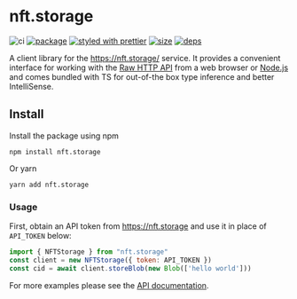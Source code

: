 # nft.storage

![ci][ci.icon]
[![package][version.icon]][package.url]
[![styled with prettier][prettier.icon]][prettier.url]
[![size][size.icon]][size.url]
[![deps][deps.icon]][deps.url]

A client library for the https://nft.storage/ service. It provides a convenient interface for working with the [Raw HTTP API][] from a web browser or [Node.js][] and comes bundled with TS for out-of-the box type inference and better IntelliSense.

## Install

Install the package using npm

```
npm install nft.storage
```

Or yarn

```
yarn add nft.storage
```


### Usage

First, obtain an API token from https://nft.storage and use it in place of `API_TOKEN` below:

```js
import { NFTStorage } from "nft.storage"
const client = new NFTStorage({ token: API_TOKEN }) 
const cid = await client.storeBlob(new Blob(['hello world'])) 
```

For more examples please see the [API documentation][].


[Raw HTTP API]:https://nft.storage/#api-docs
[Node.js]:https://nodejs.org/
[API documentation]:https://ipfs-shipyard.github.io/nft.storage/client/


[ci.icon]: https://github.com/ipfs-shipyard/nft.storage/actions/workflows/client.yml/badge.svg
[version.icon]: https://img.shields.io/npm/v/nft.storage.svg
[package.url]: https://npmjs.org/package/nft.storage
[prettier.icon]: https://img.shields.io/badge/styled_with-prettier-ff69b4.svg
[prettier.url]: https://github.com/prettier/prettier
[size.icon]:https://badgen.net/bundlephobia/minzip/nft.storage
[size.url]:https://bundlephobia.com/result?p=nft.storage
[deps.icon]:https://status.david-dm.org/gh/ipfs-shipyard/nft.storage.svg?path=client
[deps.url]:https://david-dm.org/ipfs-shipyard/nft.storage?path=client
